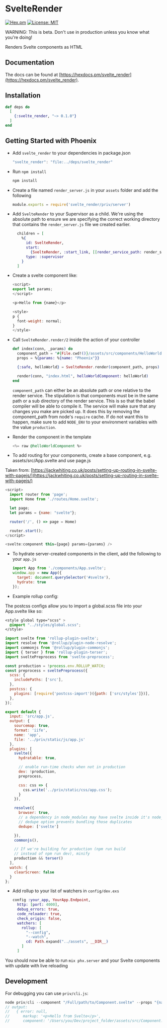 # SvelteRender

[![Hex.pm](https://img.shields.io/hexpm/dt/svelte_render.svg)](https://hex.pm/packages/svelte_render)
[![License: MIT](https://img.shields.io/badge/License-MIT-yellow.svg)](https://opensource.org/licenses/MIT)

WARNING: This is beta. Don't use in production unless you know what you're doing!

Renders Svelte components as HTML

## Documentation

The docs can
be found at [https://hexdocs.pm/svelte_render](https://hexdocs.pm/svelte_render).

## Installation

```elixir
def deps do
  [
    {:svelte_render, "~> 0.1.0"}
  ]
end
```

## Getting Started with Phoenix

- Add `svelte_render` to your dependencies in package.json

  ```js
  "svelte_render": "file:../deps/svelte_render"
  ```

- Run `npm install`

  ```bash
  npm install
  ```

- Create a file named `render_server.js` in your `assets` folder and add the following

  ```js
  module.exports = require('svelte_render/priv/server')
  ```

- Add `SvelteRender` to your Supervisor as a child. We're using the absolute path to ensure we are specifying the correct working directory that contains the `render_server.js` file we created earlier.

  ```elixir
    children = [
      %{
        id: SvelteRender,
        start:
          {SvelteRender, :start_link, [[render_service_path: render_service_path, pool_size: 4]]},
        type: :supervisor
      }
    ]
  ```

- Create a svelte component like:

  ```js
  <script>
  export let params;
  </script>

  <p>Hello from {name}</p>

  <style>
  p {
    font-weight: normal;
  }
  </style>

  ```

- Call `SvelteRender.render/2` inside the action of your controller

  ```elixir
  def index(conn, _params) do
    component_path = "#{File.cwd!()}/assets/src/components/HelloWorld.svelte"
    props = %{params: %{name: "Phoenix"}}

    {:safe, helloWorld} = SvelteRender.render(component_path, props)

    render(conn, "index.html", helloWorldComponent: helloWorld)
  end
  ```

  `component_path` can either be an absolute path or one relative to the render service. The stipulation is that components must be in the same path or a sub directory of the render service. This is so that the babel compiler will be able to compile it. The service will make sure that any changes you make are picked up. It does this by removing the component_path from node's `require` cache. If do not want this to happen, make sure to add `NODE_ENV` to your environment variables with the value `production`.

- Render the component in the template

  ```elixir
  <%= raw @helloWorldComponent %>
  ```

- To add routing for your components, create a base component, e.g. assets/src/App.svelte and use page.js

Taken from: [https://jackwhiting.co.uk/posts/setting-up-routing-in-svelte-with-pagejs/](https://jackwhiting.co.uk/posts/setting-up-routing-in-svelte-with-pagejs/)

  ```js
  <script>
    import router from 'page';
    import Home from './routes/Home.svelte';

    let page;
    let params = {name: "svelte"};

    router('/', () => page = Home)

    router.start();
  </script>

  <svelte:component this={page} params={params} />
  ```

- To hydrate server-created components in the client, add the following to your `app.js`

  ```js
  import App from './components/App.svelte';
  window.app = new App({
    target: document.querySelector('#svelte'),
    hydrate: true
  });
  ```

- Example rollup config:

The postcss configs allow you to import a global.scss file into your App.svelte like so:

  ```css
  <style global type="scss" >
    @import "../styles/global.scss";
  </style>
  ```


  ```js
  import svelte from 'rollup-plugin-svelte';
  import resolve from '@rollup/plugin-node-resolve';
  import commonjs from '@rollup/plugin-commonjs';
  import { terser } from 'rollup-plugin-terser';
  import sveltePreprocess from 'svelte-preprocess';

  const production = !process.env.ROLLUP_WATCH;
  const preprocess = sveltePreprocess({
    scss: {
      includePaths: ['src'],
    },
    postcss: {
      plugins: [require('postcss-import')({path: ['src/styles']})],
    },
  });

  export default {
    input: 'src/app.js',
    output: {
      sourcemap: true,
      format: 'iife',
      name: 'app',
      file: '../priv/static/js/app.js'
    },
    plugins: [
      svelte({
        hydratable: true,

        // enable run-time checks when not in production
        dev: !production,
        preprocess,

        css: css => {
          css.write('../priv/static/css/app.css');
        }
      }),

      resolve({
        browser: true,
        // a dependency in node_modules may have svelte inside it's node_modules folder
        // dedupe option prevents bundling those duplicates
        dedupe: ['svelte']

      }),
      commonjs(),

      // If we're building for production (npm run build
      // instead of npm run dev), minify
      production && terser()
    ],
    watch: {
      clearScreen: false
    }
  };
  ```

- Add rollup to your list of watchers in `config/dev.exs`

  ```elixir
  config :your_app, YourApp.Endpoint,
    http: [port: 4000],
    debug_errors: true,
    code_reloader: true,
    check_origin: false,
    watchers: [
      rollup: [
        "--config",
        "--watch",
        cd: Path.expand("../assets", __DIR__)
      ]
    ]
  ```

You should now be able to run `mix phx.server` and your Svelte components with update with live reloading

## Development

For debugging you can use `priv/cli.js`:

```js
node priv/cli --component "/Full/path/to/Component.svelte" --props "{name: 'Svelte'}"
// output:
//   { error: null,
//      markup: '<p>Hello from Svelte</p>',
//      component: '/Users/you/Dev/project_folder/assets/src/Component.svelte' }
```

